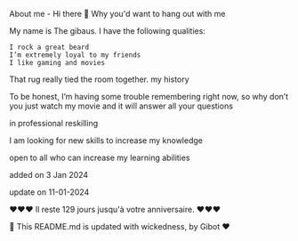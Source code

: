 
About me - Hi there 👋
Why you'd want to hang out with me

My name is The gibaus. I have the following qualities:

    I rock a great beard
    I’m extremely loyal to my friends
    I like gaming and movies

That rug really tied the room together.
my history

To be honest, I’m having some trouble remembering right now, so why don’t you just watch my movie and it will answer all your questions

in professional reskilling

I am looking for new skills to increase my knowledge

open to all who can increase my learning abilities

added on 3 Jan 2024

update on 11-01-2024

❤️❤️❤️  Il reste 129 jours jusqu'à votre anniversaire. ❤️❤️❤️

🤖 This README.md is updated with wickedness, by Gibot ❤️